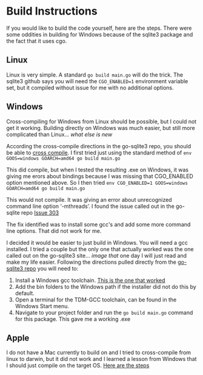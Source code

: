 # Build Instructions
If you would like to build the code yourself, here are the steps. There were some oddities in building for Windows because of the sqlite3 package and the fact that it uses cgo.

## Linux
Linux is very simple. A standard `go build main.go` will do the trick. The sqlite3 github says you will need the `CGO_ENABLED=1` environment variable set, but it compiled without issue for me with no additional options.

## Windows
Cross-compiling for Windows from Linux should be possible, but I could not get it working. Building directly on Windows was much easier, but still more complicated than Linux... *what else is new*

According the cross-compile directions in the go-sqlite3 repo, you should be able to [cross compile](https://github.com/mattn/go-sqlite3#cross-compile).
I first tried just using the standard method of `env GOOS=windows GOARCH=amd64 go build main.go`

This did compile, but when I tested the resulting .exe on Windows, it was giving me erors about bindings because I was missing that CGO_ENABLED option mentioned above.
So I then tried `env CGO_ENABLED=1 GOOS=windows GOARCH=amd64 go build main.go`

This would not compile. It was giving an error about unrecognized command line option ‘-mthreads’. I found the issue called out in the go-sqlite repo [Issue 303](https://github.com/mattn/go-sqlite3/issues/303)

The fix identified was to install some gcc's and add some more command line options. That did not work for me.

I decided it would be easier to just build in Windows. You will need a gcc installed. I tried a couple but the only one that actually worked was the one called out on the go-sqlite3 site... *image that* one day I will just read and make my life easier.
Following the directions pulled directly from the [go-sqlite3 repo](https://github.com/mattn/go-sqlite3#windows) you will need to:
1. Install a Windows gcc toolchain. [This is the one that worked](https://jmeubank.github.io/tdm-gcc/)
2. Add the bin folders to the Windows path if the installer did not do this by default.
3. Open a terminal for the TDM-GCC toolchain, can be found in the Windows Start menu.
4. Navigate to your project folder and run the `go build main.go` command for this package.
This gave me a working .exe

## Apple
I do not have a Mac currently to build on and I tried to cross-compile from linux to darwin, but it did not work and I learned a lesson from Windows that I should just compile on the target OS. [Here are the steps](https://github.com/mattn/go-sqlite3#mac-osx)